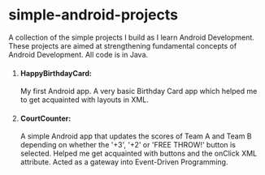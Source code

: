 # simple-android-projects
A collection of the simple projects I build as I learn Android Development. These projects are aimed at strengthening fundamental concepts of Android Development. All code is in Java.
1. #### HappyBirthdayCard: 
   My first Android app. A very basic Birthday Card app which helped me to get acquainted with layouts in XML.
2. #### CourtCounter:
   A simple Android app that updates the scores of Team A and Team B depending on whether the '+3', '+2' or 'FREE THROW!' button is selected. Helped me get acquainted with buttons and the onClick XML attribute. Acted as a gateway into Event-Driven Programming. 
